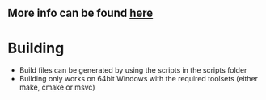 ## More info can be found [here](https://bwinf.de/bundeswettbewerb/42/1/)

# Building
- Build files can be generated by using the scripts in the scripts folder
- Building only works on 64bit Windows with the required toolsets (either make, cmake or msvc)
